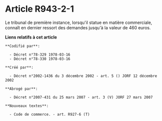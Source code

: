 # Article R943-2-1

Le tribunal de première instance, lorsqu'il statue en matière commerciale, connaît en dernier ressort des demandes jusqu'à la
valeur de 460 euros.

**Liens relatifs à cet article**

	**Codifié par**:

	  - Décret n°78-329 1978-03-16
	  - Décret n°78-330 1978-03-16

	**Créé par**:

	  - Décret n°2002-1436 du 3 décembre 2002 - art. 5 () JORF 12 décembre 2002

	**Abrogé par**:

	  - Décret n°2007-431 du 25 mars 2007 - art. 3 (V) JORF 27 mars 2007

	**Nouveaux textes**:

	  - Code de commerce. - art. R927-6 (T)
